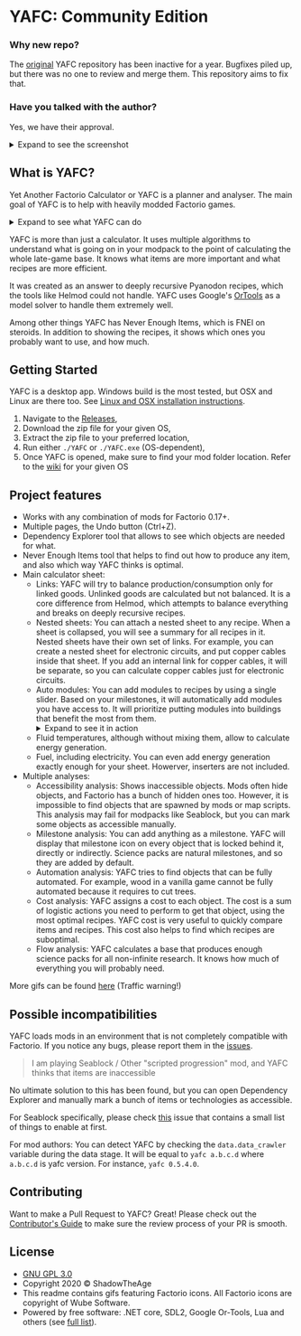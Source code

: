# YAFC: Community Edition
### Why new repo?
The [original](https://github.com/ShadowTheAge/yafc) YAFC repository has been inactive for a year. Bugfixes piled up, but there was no one to review and merge them. This repository aims to fix that.

### Have you talked with the author?
Yes, we have their approval.
<details>
<summary>Expand to see the screenshot</summary>
<IMG src="/Docs/Media/yafc_author_approval.png"  alt="yafc_author_approval.png"/>
</details>

## What is YAFC?
Yet Another Factorio Calculator or YAFC is a planner and analyser. The main goal of YAFC is to help with heavily modded Factorio games.

<details>
<summary>Expand to see what YAFC can do</summary>
<IMG src="/Docs/Media/Main.gif"  alt="Main.gif"/>
</details>

YAFC is more than just a calculator. It uses multiple algorithms to understand what is going on in your modpack to the point of calculating the whole late-game base. It knows what items are more important and what recipes are more efficient.

It was created as an answer to deeply recursive Pyanodon recipes, which the tools like Helmod could not handle. YAFC uses Google's [OrTools](https://developers.google.com/optimization) as a model solver to handle them extremely well.

Among other things YAFC has Never Enough Items, which is FNEI on steroids. In addition to showing the recipes, it shows which ones you probably want to use, and how much.

## Getting Started

YAFC is a desktop app. Windows build is the most tested, but OSX and Linux are there too. See [Linux and OSX installation instructions](/Docs/LinuxOsxInstall.md).

1. Navigate to the [Releases](https://github.com/have-fun-was-taken/yafc-ce/releases),
2. Download the zip file for your given OS,
3. Extract the zip file to your preferred location,
4. Run either `./YAFC` or `./YAFC.exe` (OS-dependent),
6. Once YAFC is opened, make sure to find your mod folder location.  Refer to the [wiki](https://wiki.factorio.com/Application_directory#Locations) for your given OS

## Project features
- Works with any combination of mods for Factorio 0.17+.
- Multiple pages, the Undo button (Ctrl+Z).
- Dependency Explorer tool that allows to see which objects are needed for what.
- Never Enough Items tool that helps to find out how to produce any item, and also which way YAFC thinks is optimal.
- Main calculator sheet:
    - Links: YAFC will try to balance production/consumption only for linked goods. Unlinked goods are calculated but not balanced. It is a core difference from Helmod, which attempts to balance everything and breaks on deeply recursive recipes.
    - Nested sheets: You can attach a nested sheet to any recipe. When a sheet is collapsed, you will see a summary for all recipes in it. Nested sheets have their own set of links. For example, you can create a nested sheet for electronic circuits, and put copper cables inside that sheet. If you add an internal link for copper cables, it will be separate, so you can calculate copper cables just for electronic circuits.
    - Auto modules: You can add modules to recipes by using a single slider. Based on your milestones, it will automatically add modules you have access to. It will prioritize putting modules into buildings that benefit the most from them. <details><summary>Expand to see it in action</summary><IMG src="/Docs/Media/AutoModules.gif"  alt="AutoModules.gif"/></details>
    - Fluid temperatures, although without mixing them, allow to calculate energy generation.
    - Fuel, including electricity. You can even add energy generation exactly enough for your sheet. Howerver, inserters are not included.
- Multiple analyses:
    - Accessibility analysis: Shows inaccessible objects. Mods often hide objects, and Factorio has a bunch of hidden ones too. However, it is impossible to find objects that are spawned by mods or map scripts. This analysis may fail for modpacks like Seablock, but you can mark some objects as accessible manually.
    - Milestone analysis: You can add anything as a milestone. YAFC will display that milestone icon on every object that is locked behind it, directly or indirectly. Science packs are natural milestones, and so they are added by default.
    - Automation analysis: YAFC tries to find objects that can be fully automated. For example, wood in a vanilla game cannot be fully automated because it requires to cut trees.
    - Cost analysis: YAFC assigns a cost to each object. The cost is a sum of logistic actions you need to perform to get that object, using the most optimal recipes. YAFC cost is very useful to quickly compare items and recipes. This cost also helps to find which recipes are suboptimal.
    - Flow analysis: YAFC calculates a base that produces enough science packs for all non-infinite research. It knows how much of everything you will probably need.

More gifs can be found [here](/Docs/Gifs.md) (Traffic warning!)

## Possible incompatibilities

YAFC loads mods in an environment that is not completely compatible with Factorio. If you notice any bugs, please report them in the [issues](https://github.com/have-fun-was-taken/yafc-ce/issues).

> I am playing Seablock / Other "scripted progression" mod, and YAFC thinks that items are inaccessible

No ultimate solution to this has been found, but you can open Dependency Explorer and manually mark a bunch of items or technologies as accessible.

For Seablock specifically, please check [this](https://github.com/ShadowTheAge/yafc/issues/31) issue that contains a small list of things to enable at first.

For mod authors: You can detect YAFC by checking the `data.data_crawler` variable during the data stage. It will be equal to `yafc a.b.c.d` where `a.b.c.d` is yafc version. For instance, `yafc 0.5.4.0`.
	

## Contributing

Want to make a Pull Request to YAFC? Great! Please check out the [Contributor's Guide](Docs/ContributorsGuide.md) to make sure the review process of your PR is smooth.

## License
- [GNU GPL 3.0](/LICENSE)
- Copyright 2020 © ShadowTheAge
- This readme contains gifs featuring Factorio icons. All Factorio icons are copyright of Wube Software.
- Powered by free software: .NET core, SDL2, Google Or-Tools, Lua and others (see [full list](/licenses.txt)).
